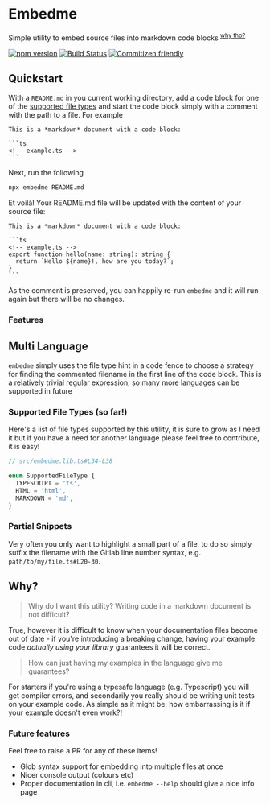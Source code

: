 # Embedme

Simple utility to embed source files into markdown code blocks <sup>[why tho?](#why)</sup>

[![npm version](https://badge.fury.io/js/embedme.svg)](https://www.npmjs.com/package/embedme)
[![Build Status](https://travis-ci.org/zakhenry/embedme.svg?branch=master)](https://travis-ci.org/zakhenry/embedme)
[![Commitizen friendly](https://img.shields.io/badge/commitizen-friendly-brightgreen.svg)](https://commitizen.github.io/cz-cli/)

## Quickstart

With a `README.md` in you current working directory, add a code block for one of the
[supported file types](supported-file-types-so-far) and start the code block simply with a comment with the path to a
file. For example

    This is a *markdown* document with a code block:

    ```ts
    <!-- example.ts -->
    ```

Next, run the following

```bash
npx embedme README.md
```

Et voilà! Your README.md file will be updated with the content of your source file:

    This is a *markdown* document with a code block:

    ```ts
    <!-- example.ts -->
    export function hello(name: string): string {
      return `Hello ${name}!, how are you today?`;
    }
    ```

As the comment is preserved, you can happily re-run `embedme` and it will run again but there will be no changes.

### Features

## Multi Language

`embedme` simply uses the file type hint in a code fence to choose a strategy for finding the commented filename in the
first line of the code block. This is a relatively trivial regular expression, so many more languages can be supported
in future

### Supported File Types (so far!)

Here's a list of file types supported by this utility, it is sure to grow as I need it but if you have a need for
another language please feel free to contribute, it is easy!

```ts
// src/embedme.lib.ts#L34-L38

enum SupportedFileType {
  TYPESCRIPT = 'ts',
  HTML = 'html',
  MARKDOWN = 'md',
}
```

### Partial Snippets

Very often you only want to highlight a small part of a file, to do so simply suffix the filename with the Gitlab line
number syntax, e.g. `path/to/my/file.ts#L20-30`.

## Why?

> Why do I want this utility? Writing code in a markdown document is not difficult?

True, however it is difficult to know when your documentation files become out of date - if you're introducing a
breaking change, having your example code _actually using your library_ guarantees it will be correct.

> How can just having my examples in the language give me guarantees?

For starters if you're using a typesafe language (e.g. Typescript) you will get compiler errors, and secondarily you
really should be writing unit tests on your example code. As simple as it might be, how embarrassing is it if your
example doesn't even work?!

### Future features

Feel free to raise a PR for any of these items!

- Glob syntax support for embedding into multiple files at once
- Nicer console output (colours etc)
- Proper documentation in cli, i.e. `embedme --help` should give a nice info page
